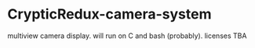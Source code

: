 # CrypticRedux-camera-system
multiview camera display. will run on C and bash (probably). licenses TBA
